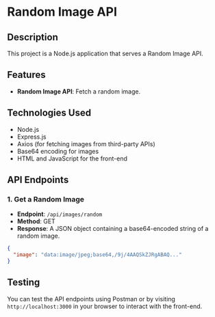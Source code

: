 # Random Image API

## Description

This project is a Node.js application that serves a Random Image API.

## Features

- **Random Image API**: Fetch a random image.

## Technologies Used

- Node.js
- Express.js
- Axios (for fetching images from third-party APIs)
- Base64 encoding for images
- HTML and JavaScript for the front-end

## API Endpoints

### 1. **Get a Random Image**

- **Endpoint**: `/api/images/random`
- **Method**: GET
- **Response**: A JSON object containing a base64-encoded string of a random image.

```json
{
  "image": "data:image/jpeg;base64,/9j/4AAQSkZJRgABAQ..."
}
```

## Testing

You can test the API endpoints using Postman or by visiting `http://localhost:3000` in your browser to interact with the front-end.
